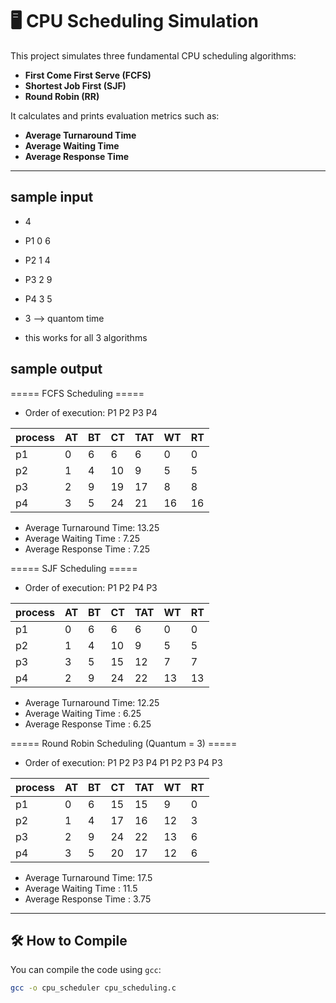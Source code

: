 # 🖥️ CPU Scheduling Simulation

This project simulates three fundamental CPU scheduling algorithms:

- **First Come First Serve (FCFS)**
- **Shortest Job First (SJF)**
- **Round Robin (RR)**

It calculates and prints evaluation metrics such as:

- **Average Turnaround Time**
- **Average Waiting Time**
- **Average Response Time**

---
## sample input
 - 4
 - P1 0 6
 - P2 1 4
 - P3 2 9
 - P4 3 5
 - 3  --> quantom time

 - this works for all 3 algorithms

## sample output
===== FCFS Scheduling =====
- Order of execution: P1 P2 P3 P4

|process       | AT | BT | CT | TAT | WT | RT |
|--------------|----|----|----|-----|----|----|
|   p1         | 0  | 6  | 6  | 6   | 0  | 0  |
|   p2         | 1  | 4  | 10 | 9   | 5  | 5  |
|   p3         | 2  | 9  | 19 | 17  | 8  | 8  |
|   p4         | 3  | 5  | 24 | 21  | 16 | 16 |

- Average Turnaround Time: 13.25
- Average Waiting Time   : 7.25
- Average Response Time  : 7.25


===== SJF Scheduling =====
- Order of execution: P1 P2 P4 P3

|process       | AT | BT | CT | TAT | WT | RT |
|--------------|----|----|----|-----|----|----|
|  p1          | 0  | 6  | 6  | 6   | 0  | 0  |
|  p2          | 1  | 4  | 10 | 9   | 5  | 5  |
|  p3          | 3  | 5  | 15 | 12  | 7  | 7  |
|  p4          | 2  | 9  | 24 | 22  | 13 | 13 |

- Average Turnaround Time: 12.25
- Average Waiting Time   : 6.25
- Average Response Time  : 6.25


===== Round Robin Scheduling (Quantum = 3) =====
- Order of execution: P1 P2 P3 P4 P1 P2 P3 P4 P3

|process       | AT | BT | CT | TAT | WT | RT |
|--------------|----|----|----|-----|----|----|
|  p1          | 0  | 6  | 15 | 15  | 9  | 0  |
|  p2          | 1  | 4  | 17 | 16  | 12 | 3  |
|  p3          | 2  | 9  | 24 | 22  | 13 | 6  |
|  p4          | 3  | 5  | 20 | 17  | 12 | 6  |

- Average Turnaround Time: 17.5
- Average Waiting Time   : 11.5
- Average Response Time  : 3.75


---

## 🛠️ How to Compile

You can compile the code using `gcc`:

```bash
gcc -o cpu_scheduler cpu_scheduling.c
